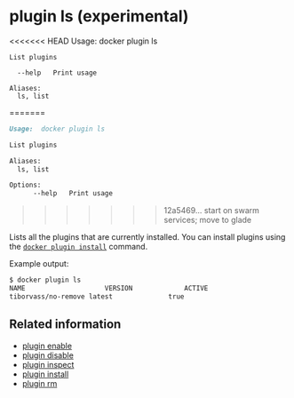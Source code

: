 <!--[metadata]>
+++
title = "plugin ls"
description = "The plugin ls command description and usage"
keywords = ["plugin, list"]
advisory = "experimental"
[menu.main]
parent = "smn_cli"
+++
<![end-metadata]-->

# plugin ls (experimental)

<<<<<<< HEAD
    Usage: docker plugin ls

    List plugins

      --help   Print usage

    Aliases:
      ls, list
=======
```markdown
Usage:  docker plugin ls

List plugins

Aliases:
  ls, list

Options:
      --help   Print usage
```
>>>>>>> 12a5469... start on swarm services; move to glade

Lists all the plugins that are currently installed. You can install plugins
using the [`docker plugin install`](plugin_install.md) command.

Example output:

```bash
$ docker plugin ls
NAME                	VERSION             ACTIVE
tiborvass/no-remove	latest              true
```

## Related information

* [plugin enable](plugin_enable.md)
* [plugin disable](plugin_disable.md)
* [plugin inspect](plugin_inspect.md)
* [plugin install](plugin_install.md)
* [plugin rm](plugin_rm.md)
